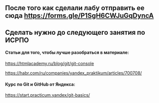## После того как сделали лабу отправить ее сюда https://forms.gle/P1SgH6CWJuGqDyncA
## Сделать нужно до следующего занятия по ИСРПО

#### Статьи для того, чтобы лучше разобраться в материале:

https://htmlacademy.ru/blog/git/git-console

https://habr.com/ru/companies/yandex_praktikum/articles/700708/

#### Курс по Git и GitHub от Яндекса:

https://start.practicum.yandex/git-basics/
